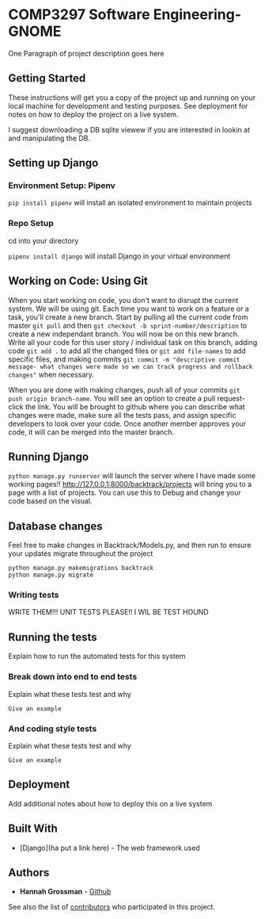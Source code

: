 # COMP3297 Software Engineering- GNOME

One Paragraph of project description goes here

## Getting Started

These instructions will get you a copy of the project up and running on your local machine for development and testing purposes. See deployment for notes on how to deploy the project on a live system.

I suggest downloading a DB sqlite viewew if you are interested in lookin at and manipulating the DB. 


## Setting up Django

### Environment Setup: Pipenv

`pip install pipenv` will install an isolated environment to maintain projects

### Repo Setup

cd into your directory

`pipenv install django` will install Django in your virtual environment

## Working on Code: Using Git

When you start working on code, you don't want to disrupt the current system. We will be using git. 
Each time you want to work on a feature or a task, you'll create a new branch. 
Start by pulling all the current code from master `git pull` and then `git checkout -b sprint-number/description` to 
create a new independant branch. You will now be on this new branch. Write all your code for this user story / individual
task on this branch, adding code `git add .` to add all the changed files or `git add file-names` to add specific files,
and making commits `git commit -m "descriptive commit message- what changes were made so we can track progress and rollback 
changes"` when necessary.

When you are done with making changes, push all of your commits `git push origin branch-name`. You will see an option to 
create a pull request- click the link. You will be brought to github where you can describe what changes were made, make sure
all the tests pass, and assign specific developers to look over your code. Once another member approves your code, it will can
be merged into the master branch. 

## Running Django

`python manage.py runserver` will launch the server where I have made some working pages!! http://127.0.0.1:8000/backtrack/projects will bring you to a page with a list of projects. You can use this to Debug and change your code based on the visual.


## Database changes
Feel free to make changes in Backtrack/Models.py, and then run to ensure your updates migrate throughout the project
```
python manage.py makemigrations backtrack
python manage.py migrate
```


### Writing tests
WRITE THEM!!! UNIT TESTS PLEASE!! I WIL BE TEST HOUND

## Running the tests

Explain how to run the automated tests for this system

### Break down into end to end tests

Explain what these tests test and why

```
Give an example
```

### And coding style tests

Explain what these tests test and why

```
Give an example
```

## Deployment

Add additional notes about how to deploy this on a live system

## Built With

* [Django](ha put a link here) - The web framework used

## Authors

* **Hannah Grossman** - [Github](https://github.com/hannahg141)

See also the list of [contributors](https://github.com/your/project/contributors) who participated in this project.


